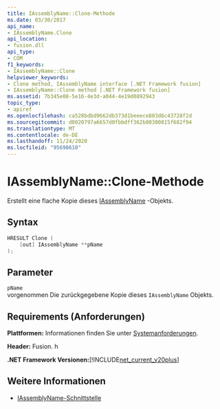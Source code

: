 ```yaml
---
title: IAssemblyName::Clone-Methode
ms.date: 03/30/2017
api_name:
- IAssemblyName.Clone
api_location:
- fusion.dll
api_type:
- COM
f1_keywords:
- IAssemblyName::Clone
helpviewer_keywords:
- Clone method, IAssemblyName interface [.NET Framework fusion]
- IAssemblyName::Clone method [.NET Framework fusion]
ms.assetid: 7b345e08-5e16-4e3d-a044-4e19d0892943
topic_type:
- apiref
ms.openlocfilehash: ca528bdbd9662db373d1beeece803d6c43728f2d
ms.sourcegitcommit: d8020797a6657d0fbbdff362b80300815f682f94
ms.translationtype: MT
ms.contentlocale: de-DE
ms.lasthandoff: 11/24/2020
ms.locfileid: "95698610"
---
```

# <a name="iassemblynameclone-method"></a>IAssemblyName::Clone-Methode

Erstellt eine flache Kopie dieses [IAssemblyName](iassemblyname-interface.md) -Objekts.  
  
## <a name="syntax"></a>Syntax  
  
```cpp  
HRESULT Clone (  
    [out] IAssemblyName **pName  
);  
```  
  
## <a name="parameters"></a>Parameter  

 `pName`  
 vorgenommen Die zurückgegebene Kopie dieses `IAssemblyName` Objekts.  
  
## <a name="requirements"></a>Requirements (Anforderungen)  

 **Plattformen:** Informationen finden Sie unter [Systemanforderungen](../../get-started/system-requirements.md).  
  
 **Header:** Fusion. h  
  
 **.NET Framework Versionen:**[!INCLUDE[net_current_v20plus](../../../../includes/net-current-v20plus-md.md)]  
  
## <a name="see-also"></a>Weitere Informationen

- [IAssemblyName-Schnittstelle](iassemblyname-interface.md)
